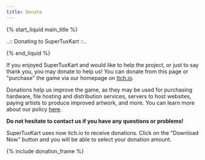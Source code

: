 ```yaml
---
title: Donate
---
```

{% start_liquid main_title %}

..:: Donating to SuperTuxKart ::..

{% end_liquid %}

If you enjoyed SuperTuxKart and would like to help the project, or just to say thank you, you may donate to help us! You can donate from this page or "purchase" the game via our homepage on [Itch.io](https://supertuxkart.itch.io/supertuxkart).

Donations help us improve the game, as they may be used for purchasing hardware, file hosting and distribution services, servers to host websites, paying artists to produce improved artwork, and more. You can learn more about our policy [here](Donation_Policy).

**Do not hesitate to contact us if you have any questions or problems!**

SuperTuxKart uses now itch.io to receive donations. Click on the "Download Now" button and you will be able to select your donation amount.

{% include donation_frame %}
